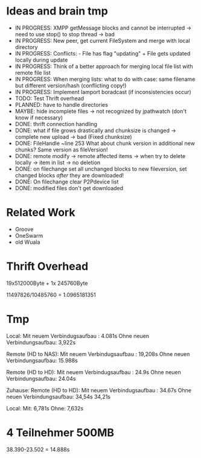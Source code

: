 Ideas and brain tmp
===================

* IN PROGRESS: XMPP getMessage blocks and cannot be interrupted -> need to use stop() to stop thread -> bad
* IN PROGRESS: New peer, get current FileSystem and merge with local directory
* IN PROGRESS: Conflicts:	- File has flag "updating" + File gets updated locally during update
* IN PROGRESS: Think of a better approach for merging local file list with remote file list
* IN PROGRESS: When merging lists: what to do with case: same filename but different version/hash (conflicting copy!)
* IN PROGRESS: Implement lamport boradcast (if inconsistencies occur)
* TODO: Test Thrift overhead
* PLANNED: have to handle directories
* MAYBE: hide incomplete files -> not recognized by jpathwatch (don't know if necessary)
* DONE: thrift connection handling
* DONE: what if file grows drastically and chunksize is changed -> complete new upload -> bad (Fixed chunksize)
* DONE: FileHandle ~line 253 What about chunk version in additional new chunks? Same version as fileVersion!
* DONE: remote modify -> remote affected items -> when try to delete locally -> item in list -> no deletion
* DONE: on filechange set all unchanged blocks to new fileversion, set changed blocks _after_ they are downloaded!
* DONE: On filechange clear P2Pdevice list
* DONE: modified files don't get downloaded

Related Work
============

* Groove
* OneSwarm
* old Wuala

Thrift Overhead
===============
19x512000Byte + 1x 245760Byte

11497826/10485760 = 1.0965181351

Tmp
===

Local:
Mit neuem Verbindugsaufbau	: 4.081s
Ohne neuen Verbindungsaufbau: 3,922s

Remote (HD to NAS):
Mit neuem Verbindugsaufbau	: 19,208s
Ohne neuen Verbindungsaufbau: 15.988s

Remote (HD to HD):
Mit neuem Verbindugsaufbau	: 24.9s
Ohne neuen Verbindungsaufbau: 24.04s

Zuhause:
Remote (HD to HD):
Mit neuem Verbindugsaufbau	: 34.67s
Ohne neuen Verbindungsaufbau: 34,54s 34,21s

Local:
Mit: 6,781s
Ohne: 7,632s

4 Teilnehmer 500MB
==================

38.390-23.502 = 14.888s